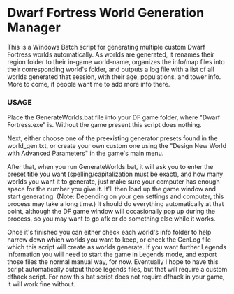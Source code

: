 # Dwarf Fortress World Generation Manager
This is a Windows Batch script for generating multiple custom Dwarf Fortress worlds automatically. As worlds are generated, it renames their region folder to their in-game world-name, organizes the info/map files into their corresponding world's folder, and outputs a log file with a list of all worlds generated that session, with their age, populations, and tower info. More to come, if people want me to add more info there.

### USAGE
Place the GenerateWorlds.bat file into your DF game folder, where "Dwarf Fortress.exe" is. Without the game present this script does nothing.

Next, either choose one of the preexisting generator presets found in the world_gen.txt, or create your own custom one using the "Design New World with Advanced Parameters" in the game's main menu.

After that, when you run GenerateWorlds.bat, it will ask you to enter the preset title you want (spelling/capitalization must be exact), and how many worlds you want it to generate, just make sure your computer has enough space for the number you give it. It'll then load up the game window and start generating. (Note: Depending on your gen settings and computer, this process may take a long time.)
It should do everything automatically at that point, although the DF game window will occasionally pop up during the process, so you may want to go afk or do something else while it works.

Once it's finished you can either check each world's info folder to help narrow down which worlds you want to keep, or check the GenLog file which this script will create as worlds generate. If you want further Legends information you will need to start the game in Legends mode, and export those files the normal manual way, for now. Eventually I hope to have this script automatically output those legends files, but that will require a custom dfhack script. For now this bat script does not require dfhack in your game, it will work fine without.
